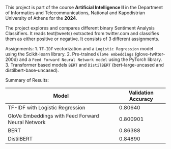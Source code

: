 This project is part of the course **Artificial Intelligence II** in the Department of Informatics and Telecommunications, National and Kapodistrian University of Athens for the **2024**.

The project explores and compares different binary Sentiment Analysis Classifiers. It reads text(tweets) extracted from twitter.com and classifies them as either positive or negative. It consists of 3 different assignments.

Assignments:
    1. `TF-IDF` vectorization and a `Logistic Regression` model using the Scikit-learn library.
    2. Pre-trained `GloVe embeddings` (glove-twitter-200d) and a `Feed Forward Neural Network model` using the PyTorch library.
    3. Transformer based models `BERT` and `DistilBERT` (bert-large-uncased and distilbert-base-uncased).

Summary of Results:

| Model                                             | Validation Accuracy |
| ------------------------------------------------- | ------------------- |
| TF-IDF with Logistic Regression                   | 0.80640             |
| GloVe Embeddings with Feed Forward Neural Network | 0.800901            |
| BERT                                              | 0.86388             |
| DistilBERT                                        | 0.84890             |